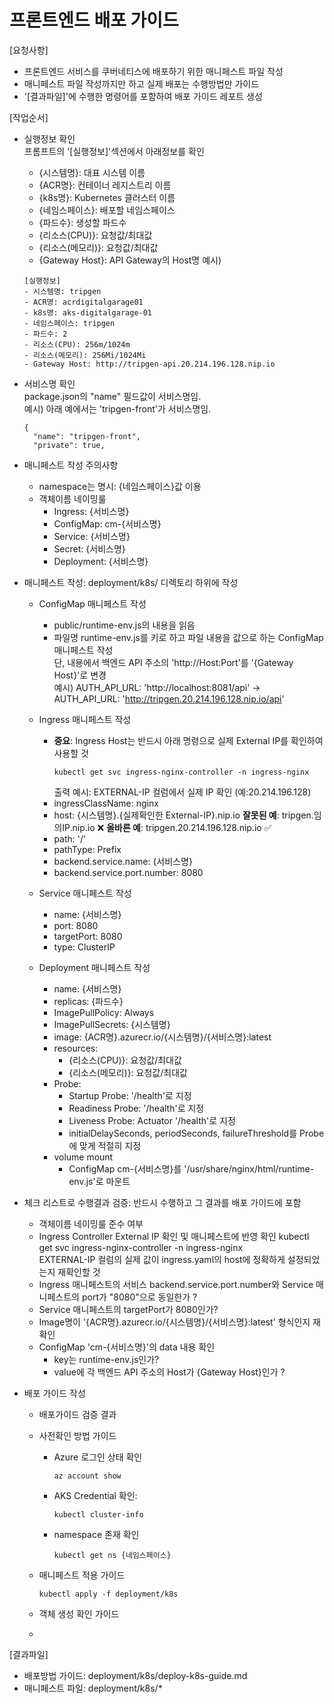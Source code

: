 # 프론트엔드 배포 가이드

[요청사항]  
- 프론트엔드 서비스를 쿠버네티스에 배포하기 위한 매니페스트 파일 작성 
- 매니페스트 파일 작성까지만 하고 실제 배포는 수행방법만 가이드  
- '[결과파일]'에 수행한 명령어를 포함하여 배포 가이드 레포트 생성 

[작업순서]
- 실행정보 확인   
  프롬프트의 '[실행정보]'섹션에서 아래정보를 확인  
  - {시스템명}: 대표 시스템 이름 
  - {ACR명}: 컨테이너 레지스트리 이름 
  - {k8s명}: Kubernetes 클러스터 이름  
  - {네임스페이스}: 배포할 네임스페이스 
  - {파드수}: 생성할 파드수 
  - {리소스(CPU)}: 요청값/최대값
  - {리소스(메모리)}: 요청값/최대값
  - {Gateway Host}: API Gateway의 Host명 
  예시)
  ```
  [실행정보]
  - 시스템명: tripgen
  - ACR명: acrdigitalgarage01
  - k8s명: aks-digitalgarage-01
  - 네임스페이스: tripgen
  - 파드수: 2
  - 리소스(CPU): 256m/1024m
  - 리소스(메모리): 256Mi/1024Mi
  - Gateway Host: http://tripgen-api.20.214.196.128.nip.io
  ``` 
  
- 서비스명 확인   
  package.json의 "name" 필드값이 서비스명임.  
  예시) 아래 예에서는 'tripgen-front'가 서비스명임.  
  ```
  {
    "name": "tripgen-front",
    "private": true,
  ```

- 매니페스트 작성 주의사항
  - namespace는 명시: {네임스페이스}값 이용
  - 객체이름 네이밍룰
    - Ingress: {서비스명}
    - ConfigMap: cm-{서비스명}
    - Service: {서비스명}
    - Secret: {서비스명}
    - Deployment: {서비스명}
    
- 매니페스트 작성: deployment/k8s/ 디렉토리 하위에 작성  
  - ConfigMap 매니페스트 작성   
    - public/runtime-env.js의 내용을 읽음
    - 파일명 runtime-env.js를 키로 하고 파일 내용을 값으로 하는 ConfigMap 매니페스트 작성  
      단, 내용에서 백엔드 API 주소의 'http://Host:Port'를 '{Gateway Host}'로 변경         
      예시) 
      AUTH_API_URL: 'http://localhost:8081/api' 
      -> AUTH_API_URL: 'http://tripgen.20.214.196.128.nip.io/api'

  - Ingress 매니페스트 작성
    - **중요**: Ingress Host는 반드시 아래 명령으로 실제 External IP를 확인하여 사용할 것
      ```  
      kubectl get svc ingress-nginx-controller -n ingress-nginx   
      ```     
      출력 예시: EXTERNAL-IP 컬럼에서 실제 IP 확인 (예:20.214.196.128)
    - ingressClassName: nginx
    - host: {시스템명}.{실제확인한 External-IP}.nip.io
      **잘못된 예**: tripgen.임의IP.nip.io ❌
      **올바른 예**: tripgen.20.214.196.128.nip.io ✅
    - path: '/'
    - pathType: Prefix
    - backend.service.name: {서비스명}
    - backend.service.port.number: 8080    

  - Service 매니페스트 작성  
    - name: {서비스명}
    - port: 8080
    - targetPort: 8080  
    - type: ClusterIP
  
  - Deployment 매니페스트 작성  
    - name: {서비스명}
    - replicas: {파드수}
    - ImagePullPolicy: Always
    - ImagePullSecrets: {시스템명}
    - image: {ACR명}.azurecr.io/{시스템명}/{서비스명}:latest 
    - resources: 
      - {리소스(CPU)}: 요청값/최대값
      - {리소스(메모리)}: 요청값/최대값
    - Probe:   
      - Startup Probe: '/health'로 지정
      - Readiness Probe: '/health'로 지정  
      - Liveness Probe: Actuator '/health'로 지정 
      - initialDelaySeconds, periodSeconds, failureThreshold를 Probe에 맞게 적절히 지정 
    - volume mount
      - ConfigMap cm-{서비스명}를 '/usr/share/nginx/html/runtime-env.js'로 마운트   
      
- 체크 리스트로 수행결과 검증: 반드시 수행하고 그 결과를 배포 가이드에 포함 
  - 객체이름 네이밍룰 준수 여부
  - Ingress Controller External IP 확인 및 매니페스트에 반영 확인
    kubectl get svc ingress-nginx-controller -n ingress-nginx        
    EXTERNAL-IP 컬럼의 실제 값이 ingress.yaml의 host에 정확하게 설정되었는지 재확인할 것 
  - Ingress 매니페스트의 서비스 backend.service.port.number와 Service 매니페스트의 port가 "8080"으로 동일한가 ?
  - Service 매니페스트의 targetPort가 8080인가?     
  - Image명이 '{ACR명}.azurecr.io/{시스템명}/{서비스명}:latest' 형식인지 재확인 
  - ConfigMap 'cm-{서비스명}'의 data 내용 확인 
    - key는 runtime-env.js인가?
    - value에 각 백엔드 API 주소의 Host가 {Gateway Host}인가 ?
  
- 배포 가이드 작성
  - 배포가이드 검증 결과
  - 사전확인 방법 가이드 
    - Azure 로그인 상태 확인
      ```
      az account show
      ```
    - AKS Credential 확인: 
      ```
      kubectl cluster-info  
      ``` 
    - namespace 존재 확인   
      ```
      kubectl get ns {네임스페이스}  
      ``` 
  - 매니페스트 적용 가이드
    ```
    kubectl apply -f deployment/k8s
    ``` 
  - 객체 생성 확인 가이드

  - 
[결과파일]
- 배포방법 가이드: deployment/k8s/deploy-k8s-guide.md
- 매니페스트 파일: deployment/k8s/*

